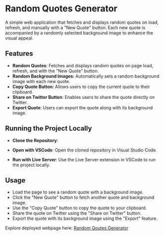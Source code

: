 # Random Quotes Generator

A simple web application that fetches and displays random quotes on load, refresh, and manually with a "New Quote" button. Each new quote is accompanied by a randomly selected background image to enhance the visual appeal.

## Features

- **Random Quotes**: Fetches and displays random quotes on page load, refresh, and with the "New Quote" button.
- **Random Background Images**: Automatically sets a random background image with each new quote.
- **Copy Quote Button**: Allows users to copy the current quote to their clipboard.
- **Share on Twitter Button**: Enables users to share the quote directly on Twitter.
- **Export Quote**: Users can export the quote along with its background image.

## Running the Project Locally

-  **Clone the Repository**:

-  **Open with VSCode**:
Open the cloned repository in Visual Studio Code.

-  **Run with Live Server**:
Use the Live Server extension in VSCode to run the project locally.

## Usage

- Load the page to see a random quote with a background image.
- Click the "New Quote" button to fetch another quote and background image.
- Use the "Copy Quote" button to copy the quote to your clipboard.
- Share the quote on Twitter using the "Share on Twitter" button.
- Export the quote with its background image using the "Export" feature.

Explore deployed webpage here: [Random Qoutes Generator](https://random-quotes-theta-blue.vercel.app/)
